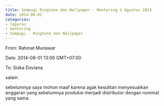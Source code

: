 ```yaml
---
title: Sempugi Ringtone dan Wallpaper - Mentoring 1 Agustus 2014
date: 2014-08-01
categories:
- laporan
- mentoring
- Sempugi - Ringtone dan Wallpaper
---
```


From: Rahmat Munawar 

Date: 2014-08-01 13:06 GMT+07:00 

To: Siska Doviana

salam 

sebelumnya saya mohon maaf karena agak kesulitan menyesuaikan anggaran yang sebelumnya produksi menjadi distributor dengan nominal yang sama.

